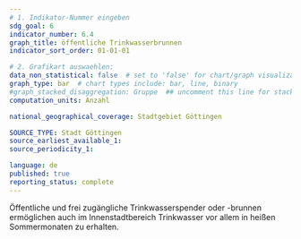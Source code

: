 ```yaml
---
# 1. Indikator-Nummer eingeben 
sdg_goal: 6
indicator_number: 6.4
graph_title: öffentliche Trinkwasserbrunnen 
indicator_sort_order: 01-01-01

# 2. Grafikart auswaehlen: 
data_non_statistical: false  # set to 'false' for chart/graph visualization 
graph_type: bar  # chart types include: bar, line, binary 
#graph_stacked_disaggregation: Gruppe  ## uncomment this line for stacked bars. eplace 'Geschlecht' with the field of aggregation. 
computation_units: Anzahl

national_geographical_coverage: Stadtgebiet Göttingen

SOURCE_TYPE: Stadt Göttingen
source_earliest_available_1: 
source_periodicity_1: 

language: de   
published: true 
reporting_status: complete
---
```

Öffentliche und frei zugängliche Trinkwasserspender oder -brunnen ermöglichen auch im Innenstadtbereich Trinkwasser vor allem in heißen Sommermonaten zu erhalten. 
